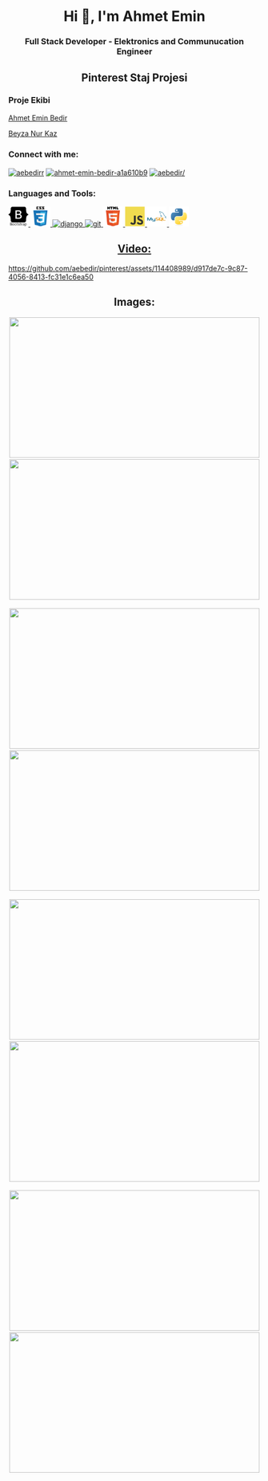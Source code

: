 <h1 align="center">Hi 👋, I'm Ahmet Emin</h1>
<h3 align="center">Full Stack Developer - Elektronics and Communucation Engineer</h3>

<h2 align="center">Pinterest Staj Projesi</h2>

<h3 align="left">Proje Ekibi</h3>
<p align="left">
<a href="https://github.com/aebedir" target="blank">Ahmet Emin Bedir</a>
</p>
<p align="left">
<a href="https://github.com/beyza-co" target="blank">Beyza Nur Kaz</a>
</p>


<h3 align="left">Connect with me:</h3>
<p align="left">
<a href="https://twitter.com/aebedirr" target="blank"><img align="center" src="https://raw.githubusercontent.com/rahuldkjain/github-profile-readme-generator/master/src/images/icons/Social/twitter.svg" alt="aebedirr" height="30" width="40" /></a>
<a href="https://linkedin.com/in/ahmet-emin-bedir-a1a610b9" target="blank"><img align="center" src="https://raw.githubusercontent.com/rahuldkjain/github-profile-readme-generator/master/src/images/icons/Social/linked-in-alt.svg" alt="ahmet-emin-bedir-a1a610b9" height="30" width="40" /></a>
<a href="https://instagram.com/aebedir/" target="blank"><img align="center" src="https://raw.githubusercontent.com/rahuldkjain/github-profile-readme-generator/master/src/images/icons/Social/instagram.svg" alt="aebedir/" height="30" width="40" /></a>
</p>

<h3 align="left">Languages and Tools:</h3>
<p align="left"> <a href="https://getbootstrap.com" target="_blank" rel="noreferrer"> 
<img src="https://raw.githubusercontent.com/devicons/devicon/master/icons/bootstrap/bootstrap-plain-wordmark.svg" alt="bootstrap" width="40" height="40"/> </a> <a href="https://www.w3schools.com/css/" target="_blank" rel="noreferrer"> 
<img src="https://raw.githubusercontent.com/devicons/devicon/master/icons/css3/css3-original-wordmark.svg" alt="css3" width="40" height="40"/> </a> <a href="https://www.djangoproject.com/" target="_blank" rel="noreferrer"> 
<img src="https://cdn.worldvectorlogo.com/logos/django.svg" alt="django" width="40" height="40"/> </a> <a href="https://git-scm.com/" target="_blank" rel="noreferrer"> 
<img src="https://www.vectorlogo.zone/logos/git-scm/git-scm-icon.svg" alt="git" width="40" height="40"/> </a> <a href="https://www.w3.org/html/" target="_blank" rel="noreferrer"> 
<img src="https://raw.githubusercontent.com/devicons/devicon/master/icons/html5/html5-original-wordmark.svg" alt="html5" width="40" height="40"/> </a> <a href="https://developer.mozilla.org/en-US/docs/Web/JavaScript" target="_blank" rel="noreferrer"> 
<img src="https://raw.githubusercontent.com/devicons/devicon/master/icons/javascript/javascript-original.svg" alt="javascript" width="40" height="40"/> </a> <a href="https://www.linux.org/" target="_blank" rel="noreferrer"> 
<img src="https://raw.githubusercontent.com/devicons/devicon/master/icons/mysql/mysql-original-wordmark.svg" alt="mysql" width="40" height="40"/> </a> <a href="https://www.python.org" target="_blank" rel="noreferrer"> 
<img src="https://raw.githubusercontent.com/devicons/devicon/master/icons/python/python-original.svg" alt="python" width="40" height="40"/> </a> <a href="https://www.qt.io/" target="_blank" rel="noreferrer">   
 </p>
 
<h2 align="center">Video:</h2>


https://github.com/aebedir/pinterest/assets/114408989/d917de7c-9c87-4056-8413-fc31e1c6ea50
 

<h2 align="center">Images:</h2>

<p align="center">
<img src="https://github.com/aebedir/pinterest/assets/114408989/0047c652-7bba-4850-95bc-8b077e63c7a3" width="500" height="280"></img>
<img src="https://github.com/aebedir/pinterest/assets/114408989/0b5156fe-d4c5-4d2c-9e01-839d0ac7ed09" width="500" height="280"></img>
</p>
<p align="center">
<img src="https://github.com/aebedir/pinterest/assets/114408989/8633bf18-1e53-4498-8374-6c15065322c7" width="500" height="280"></img>
<img src="https://github.com/aebedir/pinterest/assets/114408989/82b198aa-e0ef-4be9-8e83-38d24ce747b8)" width="500" height="280"></img>
</p>
<p align="center">
<img src="https://github.com/aebedir/pinterest/assets/114408989/aac41854-fb9c-4100-91b3-a3c9b3017e6d" width="500" height="280"></img>
<img src="https://github.com/aebedir/pinterest/assets/114408989/6549c4b1-629d-423f-b93b-c1d717685a47)" width="500" height="280"></img>
</p>
<p align="center">
<img src="https://github.com/aebedir/pinterest/assets/114408989/92e22d61-14c9-47dd-acc0-32181774e6b3" width="500" height="280"></img>
<img src="https://github.com/aebedir/pinterest/assets/114408989/0047c652-7bba-4850-95bc-8b077e63c7a3)" width="500" height="280"></img>
</p>


